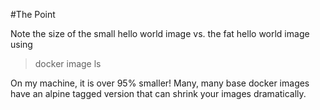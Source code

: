#The Point

Note the size of the small hello world image vs. the fat hello world image using
> docker image ls

On my machine, it is over 95% smaller!  Many, many base docker images have an alpine tagged version that can shrink your images dramatically.
